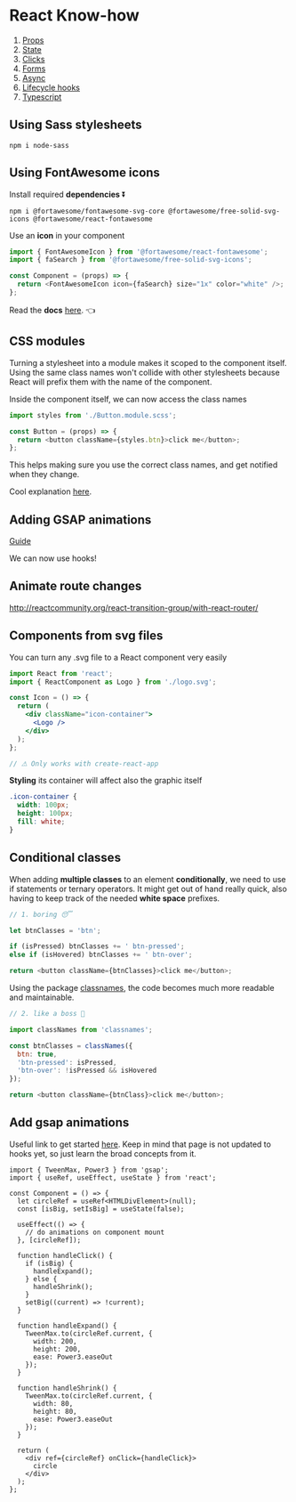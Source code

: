 # React Know-how

1. [Props](https://github.com/vikvikvr/know-how/blob/master/React/Props.md)
2. [State](https://github.com/vikvikvr/know-how/blob/master/React/State.md)
3. [Clicks](https://github.com/vikvikvr/know-how/blob/master/React/Clicks.md)
4. [Forms](https://github.com/vikvikvr/know-how/blob/master/React/Forms.md)
5. [Async](https://github.com/vikvikvr/know-how/blob/master/React/Async.md)
6. [Lifecycle hooks](https://github.com/vikvikvr/know-how/blob/master/React/Lifecycle.md)
7. [Typescript](https://github.com/vikvikvr/know-how/blob/master/React/Typescript.md)

## Using Sass stylesheets

`npm i node-sass`

## Using FontAwesome icons

Install required **dependencies** ⏬

`npm i @fortawesome/fontawesome-svg-core @fortawesome/free-solid-svg-icons @fortawesome/react-fontawesome`

Use an **icon** in your component

```ts
import { FontAwesomeIcon } from '@fortawesome/react-fontawesome';
import { faSearch } from '@fortawesome/free-solid-svg-icons';

const Component = (props) => {
  return <FontAwesomeIcon icon={faSearch} size="1x" color="white" />;
};
```

Read the **docs** [here](https://fontawesome.com/v5.15/how-to-use/on-the-web/using-with/react). 👈

## CSS modules

Turning a stylesheet into a module makes it scoped to the component itself. Using the same class names won't collide with other stylesheets because React will prefix them with the name of the component.

Inside the component itself, we can now access the class names

```js
import styles from './Button.module.scss';

const Button = (props) => {
  return <button className={styles.btn}>click me</button>;
};
```

This helps making sure you use the correct class names, and get notified when they change.

Cool explanation [here](https://blog.bitsrc.io/how-to-use-sass-and-css-modules-with-create-react-app-83fa8b805e5e).

## Adding GSAP animations

[Guide](https://greensock.com/react/)

We can now use hooks!

## Animate route changes

http://reactcommunity.org/react-transition-group/with-react-router/

## Components from svg files

You can turn any .svg file to a React component very easily

```jsx
import React from 'react';
import { ReactComponent as Logo } from './logo.svg';

const Icon = () => {
  return (
    <div className="icon-container">
      <Logo />
    </div>
  );
};

// ⚠ Only works with create-react-app
```

**Styling** its container will affect also the graphic itself

```css
.icon-container {
  width: 100px;
  height: 100px;
  fill: white;
}
```

## Conditional classes

When adding **multiple classes** to an element **conditionally**, we need to use if statements or ternary operators. It might get out of hand really quick, also having to keep track of the needed **white space** prefixes.

```js
// 1. boring 😴

let btnClasses = 'btn';

if (isPressed) btnClasses += ' btn-pressed';
else if (isHovered) btnClasses += ' btn-over';

return <button className={btnClasses}>click me</button>;
```

Using the package [classnames](https://www.npmjs.com/package/classnames), the code becomes much more readable and maintainable.

```js
// 2. like a boss 🤙

import classNames from 'classnames';

const btnClasses = classNames({
  btn: true,
  'btn-pressed': isPressed,
  'btn-over': !isPressed && isHovered
});

return <button className={btnClass}>click me</button>;
```

## Add gsap animations

Useful link to get started [here](https://greensock.com/react/). Keep in mind that page is not updated to hooks yet, so just learn the broad concepts from it.

```tsx
import { TweenMax, Power3 } from 'gsap';
import { useRef, useEffect, useState } from 'react';

const Component = () => {
  let circleRef = useRef<HTMLDivElement>(null);
  const [isBig, setIsBig] = useState(false);

  useEffect(() => {
    // do animations on component mount
  }, [circleRef]);

  function handleClick() {
    if (isBig) {
      handleExpand();
    } else {
      handleShrink();
    }
    setBig((current) => !current);
  }

  function handleExpand() {
    TweenMax.to(circleRef.current, {
      width: 200,
      height: 200,
      ease: Power3.easeOut
    });
  }

  function handleShrink() {
    TweenMax.to(circleRef.current, {
      width: 80,
      height: 80,
      ease: Power3.easeOut
    });
  }

  return (
    <div ref={circleRef} onClick={handleClick}>
      circle
    </div>
  );
};
```
